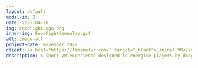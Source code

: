 ```yaml
---
layout: default
modal-id: 2
date: 2023-04-20
img: FoodFightLogo.png
inner-img: FoodFightGameplay.gif
alt: image-alt
project-date: November 2022
client: <a href="https://liminalvr.com/" target="_blank">Liminal VR</a>
description: A short VR experience designed to energise players by dodging thrown food and shooting back at them. With assistance from Liminal VR, this was created and published on the <a href="https://www.oculus.com/experiences/quest/3158342884265828/" target="_blank">Liminal Platform</a> in 5 months, in a team of 6.<br> I was the animator (3D) and QA Tester for the project.<p> This was the first project where I learnt how to use Blender and Mixamo to animate the characters in Unity. While I got all the animation states I planned for implemented, I felt like there is a much better pipeline process for game animation. To be fair, I only had a short time to know how Blender and Unity can work together.</p> <p> The team involves me as animator and QA, two software engineers, two artists, and two level designers, with some of my team members fulfilling multiple roles. As I was the only team member who owns a Meta Quest 2 headset, most of my time was testing new features implemented by the team. In fact, the game was originally going to feature a togglable shield that the player can use to block food. Not only we could not figure out the scale of the object correctly in the VR space, and get the controls working correctly, but we found that it defeated the purpose of an energising VR experience - we want the player to be moving constantly. We scrapped it and instead implemented two-handed food cannons.</p> <p>Check out Liminal's release post on <a href="https://www.linkedin.com/posts/liminal-vr_energy-liminalplatform-virtualreality-activity-7010819503362109440-nEMh?utm_source=share&utm_medium=member_desktop" target="_blank">LinkedIn <i class="fa-brands fa-fw fa-linkedin"></i></a></p>
---
```

